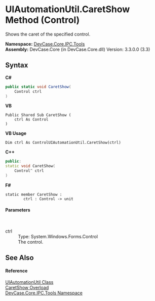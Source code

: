 # UIAutomationUtil.CaretShow Method (Control)
 

Shows the caret of the specified control.

**Namespace:**&nbsp;<a href="N_DevCase_Core_IPC_Tools">DevCase.Core.IPC.Tools</a><br />**Assembly:**&nbsp;DevCase.Core (in DevCase.Core.dll) Version: 3.3.0.0 (3.3)

## Syntax

**C#**<br />
``` C#
public static void CaretShow(
	Control ctrl
)
```

**VB**<br />
``` VB
Public Shared Sub CaretShow ( 
	ctrl As Control
)
```

**VB Usage**<br />
``` VB Usage
Dim ctrl As ControlUIAutomationUtil.CaretShow(ctrl)
```

**C++**<br />
``` C++
public:
static void CaretShow(
	Control^ ctrl
)
```

**F#**<br />
``` F#
static member CaretShow : 
        ctrl : Control -> unit 

```


#### Parameters
&nbsp;<dl><dt>ctrl</dt><dd>Type: System.Windows.Forms.Control<br />The control.</dd></dl>

## See Also


#### Reference
<a href="T_DevCase_Core_IPC_Tools_UIAutomationUtil">UIAutomationUtil Class</a><br /><a href="Overload_DevCase_Core_IPC_Tools_UIAutomationUtil_CaretShow">CaretShow Overload</a><br /><a href="N_DevCase_Core_IPC_Tools">DevCase.Core.IPC.Tools Namespace</a><br />